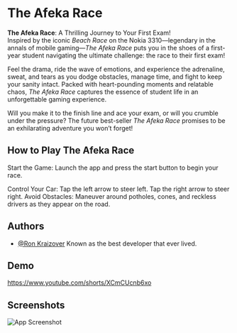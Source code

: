 # The Afeka Race

**The Afeka Race**: A Thrilling Journey to Your First Exam!  
Inspired by the iconic *Beach Race* on the Nokia 3310—legendary in the annals of mobile gaming—*The Afeka Race* puts you in the shoes of a first-year student navigating the ultimate challenge: the race to their first exam!  

Feel the drama, ride the wave of emotions, and experience the adrenaline, sweat, and tears as you dodge obstacles, manage time, and fight to keep your sanity intact. Packed with heart-pounding moments and relatable chaos, *The Afeka Race* captures the essence of student life in an unforgettable gaming experience.  

Will you make it to the finish line and ace your exam, or will you crumble under the pressure? The future best-seller *The Afeka Race* promises to be an exhilarating adventure you won’t forget!

## How to Play The Afeka Race

Start the Game: Launch the app and press the start button to begin your race.

Control Your Car:
Tap the left arrow to steer left.
Tap the right arrow to steer right.
Avoid Obstacles: Maneuver around potholes, cones, and reckless drivers as they appear on the road.

## Authors

- [@Ron Kraizover](https://github.com/RonK42)
Known as the best developer that ever lived.


## Demo
https://www.youtube.com/shorts/XCmCUcnb6xo

## Screenshots

![App Screenshot](https://i.imgur.com/u8468Vl.png)

